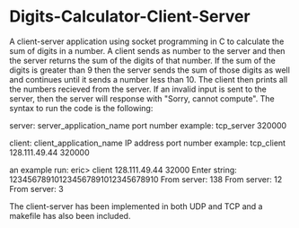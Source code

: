 # Digits-Calculator-Client-Server
A client-server application using socket programming in C to calculate the sum of digits in a number. A client sends as number
to the server and then the server returns the sum of the digits of that number. If the sum of the digits is greater than 9 then 
the server sends the sum of those digits as well and continues until it sends a number less than 10. The client then prints all 
the numbers recieved from the server. If an invalid input is sent to the server, then the server will response with "Sorry, cannot 
compute". The syntax to run the code is the following:

server:
server_application_name port number 
example: tcp_server 320000

client:
client_application_name IP address port number 
example: tcp_client 128.111.49.44 320000

an example run: 
eric> client 128.111.49.44 32000
Enter string: 123456789101234567891012345678910
From server: 138
From server: 12
From server: 3

The client-server has been implemented in both UDP and TCP and a makefile has also been included.
